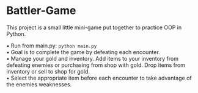 ﻿# Battler-Game

 This project is a small little mini-game put together to practice OOP in Python. <br>

• Run from main.py: `python main.py` <br>
• Goal is to complete the game by defeating each encounter. <br>
• Manage your gold and inventory. Add items to your inventory from defeating enemies or purchasing from shop with gold. Drop items from inventory or sell to shop for gold. <br>
• Select the appropriate item before each encounter to take advantage of the enemies weaknesses. <br>
